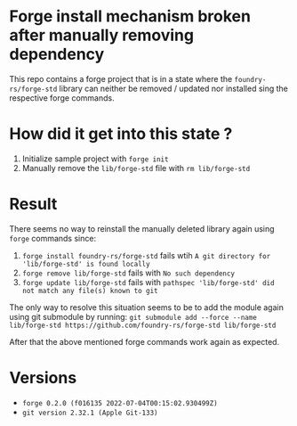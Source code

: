 # Forge install mechanism broken after manually removing dependency
This repo contains a forge project that is in a state where the `foundry-rs/forge-std` library can neither be removed / updated nor installed sing the respective forge commands.

# How did it get into this state ?

1. Initialize sample project with `forge init`
2. Manually remove the `lib/forge-std` file with `rm lib/forge-std`

# Result

There seems no way to reinstall the manually deleted library again using `forge` commands since: 

1. `forge install foundry-rs/forge-std` fails wtih `A git directory for 'lib/forge-std' is found locally`
2. `forge remove lib/forge-std` fails with `No such dependency`
3. `forge update lib/forge-std` fails with `pathspec 'lib/forge-std' did not match any file(s) known to git`


The only way to resolve this situation seems to be to add the module again using git submodule by running:
`git submodule add --force --name lib/forge-std https://github.com/foundry-rs/forge-std lib/forge-std`

After that the above mentioned forge commands work again as expected.

# Versions
- `forge 0.2.0 (f016135 2022-07-04T00:15:02.930499Z)`
- `git version 2.32.1 (Apple Git-133)`


